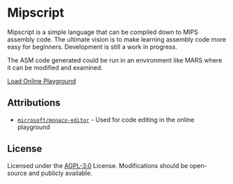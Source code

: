 # Mipscript

Mipscript is a simple language that can be compiled down to MIPS assembly code. The ultimate vision is to make learning assembly code more easy for beginners. Development is still a work in progress.

The ASM code generated could be run in an environment like MARS where it can be modified and examined.

[Load Online Playground](https://ghulvey.github.io/mipscript/app/)

## Attributions

- [`microsoft/monaco-editor`](https://github.com/microsoft/monaco-editor) - Used for code editing in the online playground

## License

Licensed under the [AGPL-3.0](https://github.com/ghulvey/mipscript/blob/main/LICENSE) License.
Modifications should be open-source and publicly available.

